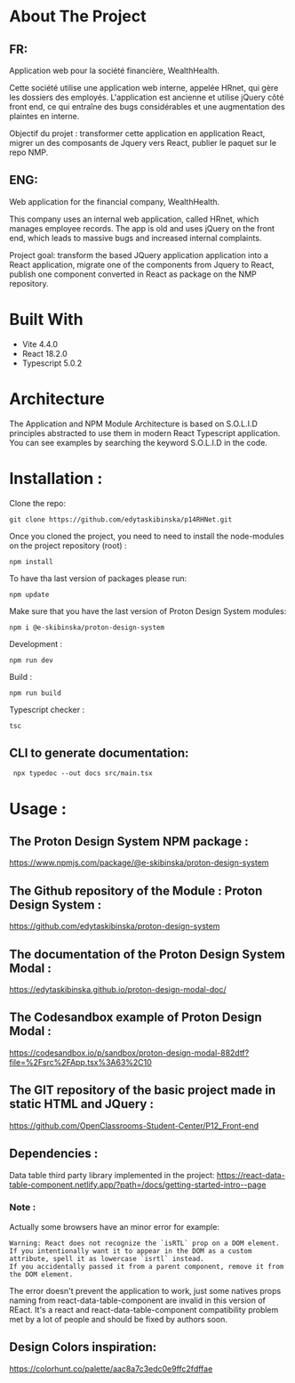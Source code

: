 # About The Project

## FR: 
Application web pour la société financière, WealthHealth. 

Cette société utilise une application web interne, appelée HRnet, qui gère les dossiers des employés. L'application est ancienne et utilise jQuery côté front end, ce qui entraîne des bugs considérables et une augmentation des plaintes en interne. 

Objectif du projet : transformer cette application en application React, migrer un des composants de Jquery vers React, publier le paquet sur le repo NMP.

## ENG: 
Web application for the financial company, WealthHealth.

This company uses an internal web application, called HRnet, which manages employee records. The app is old and uses jQuery on the front end, which leads to massive bugs and increased internal complaints.

Project goal: transform  the based JQuery application application into a React application, migrate one of the components from Jquery to React, publish one component converted in React as package on the NMP repository.

# Built With
- Vite 4.4.0
- React 18.2.0
- Typescript 5.0.2

# Architecture
The Application and NPM Module Architecture is based on S.O.L.I.D principles abstracted to use them in modern React Typescript application.
You can see examples by searching the keyword S.O.L.I.D in the code.

# Installation  : 

Clone the repo:
```
git clone https://github.com/edytaskibinska/p14RHNet.git
```

Once you cloned the project, you need to need to install the node-modules on the project repository (root) : 
```
npm install
```

To have tha last version of packages please run:
```
npm update
```

Make sure that you have the last version of Proton Design System modules:
```
npm i @e-skibinska/proton-design-system
```

Development : 
```
npm run dev
```

Build : 
```
npm run build
```

Typescript checker : 
```
tsc
```

## CLI to generate documentation: 
```
 npx typedoc --out docs src/main.tsx
```


# Usage :

## The Proton Design System NPM package :
https://www.npmjs.com/package/@e-skibinska/proton-design-system

## The Github repository of the Module : Proton Design System :
https://github.com/edytaskibinska/proton-design-system

## The documentation of the Proton Design System Modal :
https://edytaskibinska.github.io/proton-design-modal-doc/

## The Codesandbox example of Proton Design Modal :
https://codesandbox.io/p/sandbox/proton-design-modal-882dtf?file=%2Fsrc%2FApp.tsx%3A63%2C10


## The GIT repository of the basic project made in static HTML and JQuery :
https://github.com/OpenClassrooms-Student-Center/P12_Front-end


## Dependencies :
Data table third party library implemented in the project: https://react-data-table-component.netlify.app/?path=/docs/getting-started-intro--page

### Note :
Actually some browsers have an minor error for example: 
```
Warning: React does not recognize the `isRTL` prop on a DOM element. 
If you intentionally want it to appear in the DOM as a custom attribute, spell it as lowercase `isrtl` instead. 
If you accidentally passed it from a parent component, remove it from the DOM element.
```

The error doesn't prevent the application to work, just some natives props naming from react-data-table-component are invalid in this version of REact. It's a react and react-data-table-component compatibility problem met by a lot of people and should be fixed by authors soon. 

## Design Colors inspiration:

https://colorhunt.co/palette/aac8a7c3edc0e9ffc2fdffae